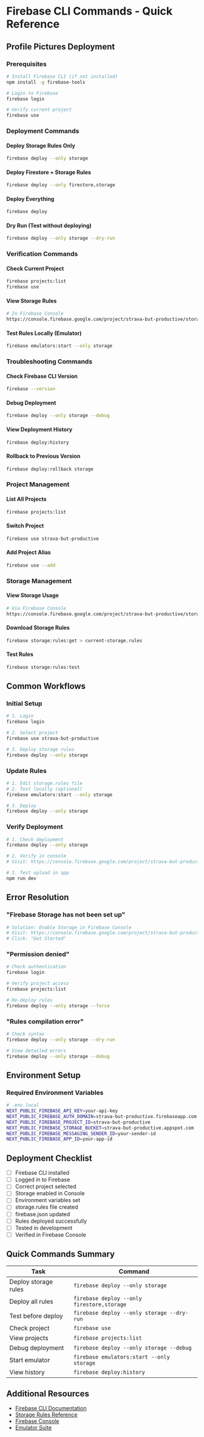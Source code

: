 # Firebase CLI Commands - Quick Reference

## Profile Pictures Deployment

### Prerequisites
```bash
# Install Firebase CLI (if not installed)
npm install -g firebase-tools

# Login to Firebase
firebase login

# Verify current project
firebase use
```

### Deployment Commands

#### Deploy Storage Rules Only
```bash
firebase deploy --only storage
```

#### Deploy Firestore + Storage Rules
```bash
firebase deploy --only firestore,storage
```

#### Deploy Everything
```bash
firebase deploy
```

#### Dry Run (Test without deploying)
```bash
firebase deploy --only storage --dry-run
```

### Verification Commands

#### Check Current Project
```bash
firebase projects:list
firebase use
```

#### View Storage Rules
```bash
# In Firebase Console
https://console.firebase.google.com/project/strava-but-productive/storage/rules
```

#### Test Rules Locally (Emulator)
```bash
firebase emulators:start --only storage
```

### Troubleshooting Commands

#### Check Firebase CLI Version
```bash
firebase --version
```

#### Debug Deployment
```bash
firebase deploy --only storage --debug
```

#### View Deployment History
```bash
firebase deploy:history
```

#### Rollback to Previous Version
```bash
firebase deploy:rollback storage
```

### Project Management

#### List All Projects
```bash
firebase projects:list
```

#### Switch Project
```bash
firebase use strava-but-productive
```

#### Add Project Alias
```bash
firebase use --add
```

### Storage Management

#### View Storage Usage
```bash
# Via Firebase Console
https://console.firebase.google.com/project/strava-but-productive/storage
```

#### Download Storage Rules
```bash
firebase storage:rules:get > current-storage.rules
```

#### Test Rules
```bash
firebase storage:rules:test
```

## Common Workflows

### Initial Setup
```bash
# 1. Login
firebase login

# 2. Select project
firebase use strava-but-productive

# 3. Deploy storage rules
firebase deploy --only storage
```

### Update Rules
```bash
# 1. Edit storage.rules file
# 2. Test locally (optional)
firebase emulators:start --only storage

# 3. Deploy
firebase deploy --only storage
```

### Verify Deployment
```bash
# 1. Check deployment
firebase deploy --only storage

# 2. Verify in console
# Visit: https://console.firebase.google.com/project/strava-but-productive/storage/rules

# 3. Test upload in app
npm run dev
```

## Error Resolution

### "Firebase Storage has not been set up"
```bash
# Solution: Enable Storage in Firebase Console
# Visit: https://console.firebase.google.com/project/strava-but-productive/storage
# Click: "Get Started"
```

### "Permission denied"
```bash
# Check authentication
firebase login

# Verify project access
firebase projects:list

# Re-deploy rules
firebase deploy --only storage --force
```

### "Rules compilation error"
```bash
# Check syntax
firebase deploy --only storage --dry-run

# View detailed errors
firebase deploy --only storage --debug
```

## Environment Setup

### Required Environment Variables
```bash
# .env.local
NEXT_PUBLIC_FIREBASE_API_KEY=your-api-key
NEXT_PUBLIC_FIREBASE_AUTH_DOMAIN=strava-but-productive.firebaseapp.com
NEXT_PUBLIC_FIREBASE_PROJECT_ID=strava-but-productive
NEXT_PUBLIC_FIREBASE_STORAGE_BUCKET=strava-but-productive.appspot.com
NEXT_PUBLIC_FIREBASE_MESSAGING_SENDER_ID=your-sender-id
NEXT_PUBLIC_FIREBASE_APP_ID=your-app-id
```

## Deployment Checklist

- [ ] Firebase CLI installed
- [ ] Logged in to Firebase
- [ ] Correct project selected
- [ ] Storage enabled in Console
- [ ] Environment variables set
- [ ] storage.rules file created
- [ ] firebase.json updated
- [ ] Rules deployed successfully
- [ ] Tested in development
- [ ] Verified in Firebase Console

## Quick Commands Summary

| Task | Command |
|------|---------|
| Deploy storage rules | `firebase deploy --only storage` |
| Deploy all rules | `firebase deploy --only firestore,storage` |
| Test before deploy | `firebase deploy --only storage --dry-run` |
| Check project | `firebase use` |
| View projects | `firebase projects:list` |
| Debug deployment | `firebase deploy --only storage --debug` |
| Start emulator | `firebase emulators:start --only storage` |
| View history | `firebase deploy:history` |

## Additional Resources

- [Firebase CLI Documentation](https://firebase.google.com/docs/cli)
- [Storage Rules Reference](https://firebase.google.com/docs/storage/security)
- [Firebase Console](https://console.firebase.google.com)
- [Emulator Suite](https://firebase.google.com/docs/emulator-suite)

